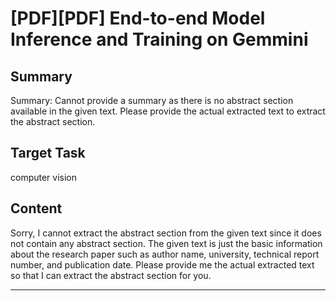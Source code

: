 # [PDF][PDF] End-to-end Model Inference and Training on Gemmini

## Summary

Summary: Cannot provide a summary as there is no abstract section available in the given text. Please provide the actual extracted text to extract the abstract section.


## Target Task

computer vision

## Content

Sorry, I cannot extract the abstract section from the given text since it does not contain any abstract section. The given text is just the basic information about the research paper such as author name, university, technical report number, and publication date. Please provide me the actual extracted text so that I can extract the abstract section for you.



---

